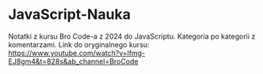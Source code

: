# JavaScript-Nauka
Notatki z kursu Bro Code-a z 2024 do JavaScriptu. Kategoria po kategorii z komentarzami.
Link do oryginalnego kursu: https://www.youtube.com/watch?v=lfmg-EJ8gm4&t=828s&ab_channel=BroCode
